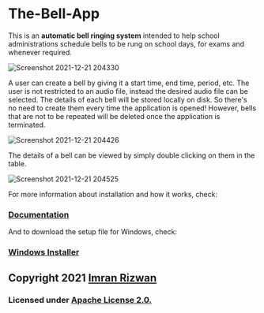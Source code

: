 # The-Bell-App

This is an **automatic bell ringing system** intended to help school administrations schedule bells to be rung on school days, for exams and whenever required.

![Screenshot 2021-12-21 204330](https://user-images.githubusercontent.com/67403229/146955596-7da93066-fa10-47b9-8f20-052d98ade7b5.png)


A user can create a bell by giving it a start time, end time, period, etc. The user is not restricted to an audio file, instead the desired audio file can be selected. The details of each bell will be stored locally on disk. So there's no need to create them every time the application is opened! However, bells that are not to be repeated will be deleted once the application is terminated.

![Screenshot 2021-12-21 204426](https://user-images.githubusercontent.com/67403229/146955612-b5051888-453b-4918-891a-f4d1d3dad343.png)


The details of a bell can be viewed by simply double clicking on them in the table.

![Screenshot 2021-12-21 204525](https://user-images.githubusercontent.com/67403229/146955629-27afafff-0857-4708-ab15-1f584d0cd1ff.png)


For more information about installation and how it works, check:
### [Documentation](https://github.com/space-ninja-x/The-Bell-App/blob/main/Documentation)

And to download the setup file for Windows, check:
### [Windows Installer](https://github.com/space-ninja-x/The-Bell-App/blob/main/Windows%20Installer)




## **Copyright 2021** [Imran Rizwan](https://github.com/space-ninja-x)

### Licensed under [Apache License 2.0.](https://github.com/space-ninja-x/The-Bell-App/blob/main/LICENSE)
